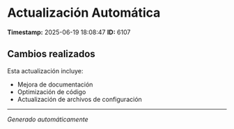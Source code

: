 # Actualización Automática

**Timestamp:** 2025-06-19 18:08:47
**ID:** 6107

## Cambios realizados

Esta actualización incluye:
- Mejora de documentación
- Optimización de código
- Actualización de archivos de configuración

---
*Generado automáticamente*
